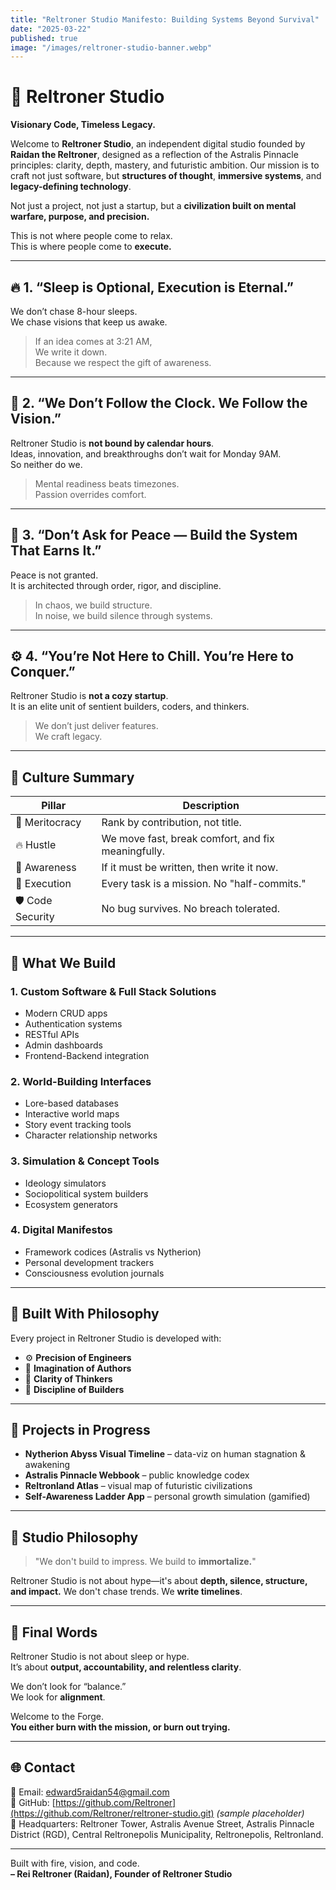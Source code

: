 ```yaml
---
title: "Reltroner Studio Manifesto: Building Systems Beyond Survival"
date: "2025-03-22"
published: true
image: "/images/reltroner-studio-banner.webp"
---
```


# 🏢 Reltroner Studio

**Visionary Code, Timeless Legacy.**

Welcome to **Reltroner Studio**, an independent digital studio founded by **Raidan the Reltroner**, designed as a reflection of the Astralis Pinnacle principles: clarity, depth, mastery, and futuristic ambition. Our mission is to craft not just software, but **structures of thought**, **immersive systems**, and **legacy-defining technology**.

Not just a project, not just a startup, but a **civilization built on mental warfare, purpose, and precision.**

This is not where people come to relax.  
This is where people come to **execute.**

---

## 🔥 1. “Sleep is Optional, Execution is Eternal.”

We don’t chase 8-hour sleeps.  
We chase visions that keep us awake.

> If an idea comes at 3:21 AM,  
> We write it down.  
> Because we respect the gift of awareness.

---

## 🧠 2. “We Don’t Follow the Clock. We Follow the Vision.”

Reltroner Studio is **not bound by calendar hours**.  
Ideas, innovation, and breakthroughs don’t wait for Monday 9AM.  
So neither do we.

> Mental readiness beats timezones.  
> Passion overrides comfort.

---

## 🧱 3. “Don’t Ask for Peace — Build the System That Earns It.”

Peace is not granted.  
It is architected through order, rigor, and discipline.

> In chaos, we build structure.  
> In noise, we build silence through systems.

---

## ⚙️ 4. “You’re Not Here to Chill. You’re Here to Conquer.”

Reltroner Studio is **not a cozy startup**.  
It is an elite unit of sentient builders, coders, and thinkers.

> We don’t just deliver features.  
> We craft legacy.

---

## 🧬 Culture Summary

| Pillar         | Description                                      |
|----------------|--------------------------------------------------|
| 🔧 Meritocracy | Rank by contribution, not title.                 |
| 🔥 Hustle      | We move fast, break comfort, and fix meaningfully. |
| 🧠 Awareness   | If it must be written, then write it now.        |
| 📡 Execution   | Every task is a mission. No "half-commits."      |
| 🛡️ Code Security | No bug survives. No breach tolerated. |

---

## 🚀 What We Build

### 1. **Custom Software & Full Stack Solutions**
- Modern CRUD apps
- Authentication systems
- RESTful APIs
- Admin dashboards
- Frontend-Backend integration

### 2. **World-Building Interfaces**
- Lore-based databases
- Interactive world maps
- Story event tracking tools
- Character relationship networks

### 3. **Simulation & Concept Tools**
- Ideology simulators
- Sociopolitical system builders
- Ecosystem generators

### 4. **Digital Manifestos**
- Framework codices (Astralis vs Nytherion)
- Personal development trackers
- Consciousness evolution journals

---

## 🧠 Built With Philosophy
Every project in Reltroner Studio is developed with:
- ⚙️ **Precision of Engineers**
- 📖 **Imagination of Authors**
- 🧭 **Clarity of Thinkers**
- 🧱 **Discipline of Builders**

---

## 📂 Projects in Progress
- **Nytherion Abyss Visual Timeline** – data-viz on human stagnation & awakening
- **Astralis Pinnacle Webbook** – public knowledge codex
- **Reltronland Atlas** – visual map of futuristic civilizations
- **Self-Awareness Ladder App** – personal growth simulation (gamified)

---

## 🎯 Studio Philosophy
> "We don't build to impress. We build to **immortalize.**"

Reltroner Studio is not about hype—it's about **depth, silence, structure, and impact.**
We don't chase trends. We **write timelines**.

---

## 🏁 Final Words

Reltroner Studio is not about sleep or hype.  
It’s about **output, accountability, and relentless clarity**.

We don’t look for “balance.”  
We look for **alignment**.

Welcome to the Forge.  
**You either burn with the mission, or burn out trying.**

---

## 🌐 Contact
📮 Email: [edward5raidan54@gmail.com](mailto:edward5raidan54@gmail.com)  
🧠 GitHub: [https://github.com/Reltroner](https://github.com/Reltroner/reltroner-studio.git) *(sample placeholder)*  
🌌 Headquarters: Reltroner Tower, Astralis Avenue Street, Astralis Pinnacle District (RGD), Central Reltronepolis Municipality, Reltronepolis, Reltronland.

---

Built with fire, vision, and code.  
**– Rei Reltroner (Raidan), Founder of Reltroner Studio**
